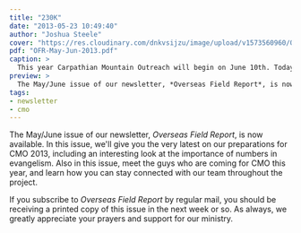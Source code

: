 ```yaml
---
title: "230K"
date: "2013-05-23 10:49:40"
author: "Joshua Steele"
cover: "https://res.cloudinary.com/dnkvsijzu/image/upload/v1573560960/OFReport/2013-05-23-230k/buttya-12-6_m4rmtx.jpg"
pdf: "OFR-May-Jun-2013.pdf"
caption: >
  This year Carpathian Mountain Outreach will begin on June 10th. Today, we’re placing an order for 230,000 tracts which will be distributed throughout Western Ukraine in the coming months.
preview: >
  The May/June issue of our newsletter, *Overseas Field Report*, is now available. In this issue, we'll give you the very latest on our preparations for CMO 2013, including an interesting look at the importance of numbers in evangelism. Also in this issue, meet the guys who are coming for CMO this year, and learn how you can stay connected with our team throughout the project.
tags:
- newsletter
- cmo
---
```


The May/June issue of our newsletter, *Overseas Field Report*, is now available. In this issue, we'll give you the very latest on our preparations for CMO 2013, including an interesting look at the importance of numbers in evangelism. Also in this issue, meet the guys who are coming for CMO this year, and learn how you can stay connected with our team throughout the project.

<article-callout content="OFR-May-Jun-2013.pdf" :download="true" />

If you subscribe to *Overseas Field Report* by regular mail, you should be receiving a printed copy of this issue in the next week or so. As always, we greatly appreciate your prayers and support for our ministry.
